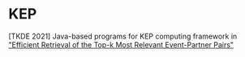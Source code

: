 # KEP
[TKDE 2021] Java-based programs for KEP computing framework in ["Efficient Retrieval of the Top-k Most Relevant Event-Partner Pairs"](https://ieeexplore.ieee.org/abstract/document/9563222)

